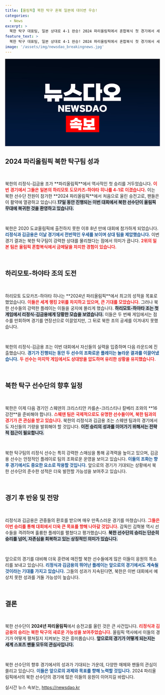 ```yaml
---
title: [올림픽] 북한 탁구 혼복 일본에 대이변 우승!
categories:
  - News
excerpt: >
  북한 탁구 대표팀, 일본 상대로 4-1 완승! 2024 파리올림픽에서 혼합복식 첫 경기에서 세계 2위 하리모토-하야타를 제압하며 승전보를 울렸다. 8년 만의 올림픽 복귀에서 대이변을 만들어낸 북한, 다음 상대는 스웨덴! 클릭하고 더 알아보세요!
feature_text: >
  북한 탁구 대표팀, 일본 상대로 4-1 완승! 2024 파리올림픽에서 혼합복식 첫 경기에서 세계 2위 하리모토-하야타를 제압하며 승전보를 울렸다. 8년 만의 올림픽 복귀에서 대이변을 만들어낸 북한, 다음 상대는 스웨덴! 클릭하고 더 알아보세요!
image: '/assets/img/newsdao_breakingnews.jpg'
---
```


<p><img src="/assets/img/newsdao_breakingnews.jpg" alt="pcversion 속보" /></p>

<h2 data-ke-size="size26">2024 파리올림픽 북한 탁구팀 성과</h2>

<p data-ke-size="size16">&nbsp;</p> 북한의 리정식-김금용 조가 **파리올림픽**에서 역사적인 첫 승리를 거두었습니다. <b><span style="color: #ee2323;">이번 경기에서 그들은 일본의 하리모토 도모카즈-하야타 히나를 4-1로 이겼습니다.</span></b> 이는 북한 선수단 전원이 참가한 **2024 파리올림픽**에서 처음으로 울린 승전고로, 팬들은 이 활약에 열광하고 있습니다.<b><span style="background-color: #21538527;">17일 동안 진행되는 이번 대회에서 북한 선수단이 올림픽 무대에 복귀한 것을 환영하고 있습니다.</span></b> 

<p data-ke-size="size16">&nbsp;</p> 북한은 2020 도쿄올림픽에 출전하지 못한 이후 8년 만에 대회에 참가하게 되었습니다. <b><span style="color: #1a5490;">리정식과 김금용은 이날 경기에서 전반적인 우세를 보이며 상대 팀을 제압했습니다.</span></b> 이번 경기 결과는 북한 탁구팀이 강력한 상대를 물리쳤다는 점에서 의미가 큽니다. <b><span style="color: #ee2323;">2위의 일본 팀은 올림픽 혼합복식에서 금메달을 차지한 경험이 있습니다.</span></b>

<p data-ke-size="size16">&nbsp;</p>

<h2 data-ke-size="size26">하리모토-하야타 조의 도전</h2>

<p data-ke-size="size16">&nbsp;</p> 하리모토 도모카즈-하야타 히나는 **2024년 파리올림픽**에서 최고의 성적을 목표로 했었습니다. <b><span style="color: #ee2323;">이들은 세계 랭킹 2위를 차지하고 있으며, 큰 기대를 모았습니다.</span></b> 그러나 북한 선수들의 강력한 플레이는 이들을 궁지에 몰리게 했습니다. <b><span style="background-color: #21538527;">하리모토-하야타 조는 첫 게임에서 리정식-김금용에게 당황한 모습을 보였습니다.</span></b> 이들은 두 번째 게임에서는 점수를 만회하며 경기를 연장선으로 이끌었지만, 그 뒤로 북한 조의 공세를 이겨내지 못했습니다.

<p data-ke-size="size16">&nbsp;</p> 북한의 리정식-김금용 조는 이번 대회에서 자신들의 실력을 입증하며 다음 라운드에 진출했습니다. <b><span style="color: #1a5490;">경기가 진행되는 동안 두 선수의 조화로운 플레이는 놀라운 결과를 이끌어냈습니다.</span></b> <b><span style="color: #ee2323;">두 선수는 마지막 게임에서도 상대방을 압도하며 유리한 상황을 유지했습니다.</span></b>

<p data-ke-size="size16">&nbsp;</p>

<h2 data-ke-size="size26">북한 탁구 선수단의 향후 일정</h2>

<p data-ke-size="size16">&nbsp;</p> 북한은 이제 다음 경기인 스웨덴의 크리스티안 카를손-크리스티나 칼베리 조와의 **16강전**을 준비해야 합니다. <b><span style="color: #ee2323;">스웨덴 팀은 국제적으로도 유명한 선수들이며, 북한 팀과의 경기가 큰 관심을 받고 있습니다.</span></b> 북한의 리정식과 김금용 조는 스웨덴 팀과의 경기에서도 자신들의 기량을 발휘해야 할 것입니다. <b><span style="background-color: #21538527;">이전 승리의 성과를 이어가기 위해서는 전략적 접근이 필요합니다.</span></b>

<p data-ke-size="size16">&nbsp;</p> 북한 탁구팀의 리정식 선수는 특히 강력한 스매싱을 통해 공격력을 높이고 있으며, 김금용 선수는 안정적인 플레이로 팀의 조화로운 운영을 보이고 있습니다. <b><span style="color: #1a5490;">이들의 조화는 향후 경기에서도 중요한 요소로 작용할 것입니다.</span></b> 앞으로의 경기가 기대되는 상황에서 북한 선수단의 준수한 성적은 더욱 발전할 가능성을 보여주고 있습니다.

<p data-ke-size="size16">&nbsp;</p>

<h2 data-ke-size="size26">경기 후 반응 및 전망</h2>

<p data-ke-size="size16">&nbsp;</p> 리정식과 김금용은 관중들의 환호를 받으며 매우 만족스러운 경기를 마쳤습니다. <b><span style="color: #ee2323;">그들은 이번 승리를 통해 대회에서 더욱 큰 목표를 향해 나아갈 것입니다.</span></b> 감독인 김혁봉 역시 선수들을 격려하며 훌륭한 플레이를 펼쳤다고 평가했습니다. <b><span style="background-color: #21538527;">북한 선수단의 승리는 단순히 승리를 넘어, 자존심을 회복하고 있는 상징적인 의미가 있습니다.</span></b>

<p data-ke-size="size16">&nbsp;</p> 앞으로의 경기를 대비해 더욱 훈련에 매진할 북한 선수들에게 많은 이들이 응원의 목소리를 보내고 있습니다. <b><span style="color: #1a5490;">리정식과 김금용의 뛰어난 플레이는 앞으로의 경기에서도 계속될 것이라는 기대를 가지고 있습니다.</span></b> 그들의 성과가 지속된다면, 북한은 이번 대회에서 예상치 못한 성과를 거둘 가능성이 높습니다.

<p data-ke-size="size16">&nbsp;</p>

<h2 data-ke-size="size26">결론</h2> 

<p><p data-ke-size="size16">&nbsp;</p> 북한 선수단이 <strong>2024년 파리올림픽</strong>에서 승전고를 울린 것은 큰 사건입니다. <b><span style="color: #ee2323;">리정식과 김금용의 승리는 북한 탁구의 새로운 가능성을 보여주었습니다.</span></b> 올림픽 역사에서 이들의 경기가 어떻게 펼쳐질지 지켜보는 것은 흥미롭습니다. <b><span style="background-color: #21538527;">앞으로의 경기가 어떻게 되는지는 세계 스포츠 팬들 모두의 관심사입니다.</span></b> </p>

<p><p data-ke-size="size16">&nbsp;</p> 북한 선수단의 향후 경기에서의 성과가 기대되는 가운데, 다양한 매체와 팬들의 관심이 쏠리고 있습니다. <b><span style="color: #1a5490;">이들은 앞으로의 과제와 목표를 향해 노력할 것입니다.</span></b> 2024 파리올림픽에서의 북한 선수단의 경기에 많은 이들의 응원이 이어지길 바랍니다.</p>
실시간 뉴스 속보는, <a href="https://newsdao.kr" rel="dofollow">https://newsdao.kr</a>


